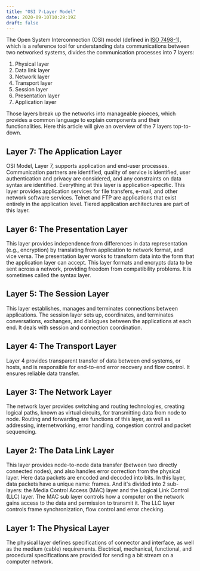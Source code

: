 ```yaml
---
title: "OSI 7-Layer Model"
date: 2020-09-10T10:29:19Z
draft: false
---
```


The Open System Interconnection (OSI) model (defined in [ISO 7498-1](https://www.iso.org/standard/20269.html)), which is a reference tool for understanding data communications between two networked systems, divides the communication processes into 7 layers:
1. Physical layer
2. Data link layer
3. Network layer
4. Transport layer
5. Session layer
6. Presentation layer
7. Application layer  

Those layers break up the networks into manageable pioeces, which provides a common language to explain components and their functionalities. Here this article will give an overview of the 7 layers top-to-down.  

## Layer 7: The Application Layer
OSI Model, Layer 7, supports application and end-user processes. Communication partners are identified, quality of service is identified, user authentication and privacy are considered, and any constraints on data syntax are identified. Everything at this layer is application-specific. This layer provides application services for file transfers, e-mail, and other network software services. Telnet and FTP are applications that exist entirely in the application level. Tiered application architectures are part of this layer.

## Layer 6: The Presentation Layer
This layer provides independence from differences in data representation (e.g., encryption) by translating from application to network format, and vice versa. The presentation layer works to transform data into the form that the application layer can accept. This layer formats and encrypts data to be sent across a network, providing freedom from compatibility problems. It is sometimes called the syntax layer.

## Layer 5: The Session Layer
This layer establishes, manages and terminates connections between applications. The session layer sets up, coordinates, and terminates conversations, exchanges, and dialogues between the applications at each end. It deals with session and connection coordination.

## Layer 4: The Transport Layer
Layer 4 provides transparent transfer of data between end systems, or hosts, and is responsible for end-to-end error recovery and flow control. It ensures reliable data transfer.

## Layer 3: The Network Layer
The network layer provides switching and routing technologies, creating logical paths, known as virtual circuits, for transmitting data from node to node. Routing and forwarding are functions of this layer, as well as addressing, internetworking, error handling, congestion control and packet sequencing.

## Layer 2: The Data Link Layer
This layer provides node-to-node data transfer (between two directly connected nodes), and also handles error correction from the physical layer. Here data packets are encoded and decoded into bits. In this layer, data packets have a unique name: frames. And it's divided into 2 sub-layers: the Media Control Access (MAC) layer and the Logical Link Control (LLC) layer. The MAC sub layer controls how a computer on the network gains access to the data and permission to transmit it. The LLC layer controls frame synchronization, flow control and error checking.

## Layer 1: The Physical Layer
The physical layer defines specifications of connector and interface, as well as the medium (cable) requirements. Electrical, mechanical, functional, and procedural specifications are provided for sending a bit stream on a computer network.  
